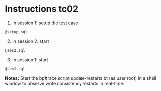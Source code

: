 # Instructions tc02

1. In session 1: setup the test case
```
@setup.sql
```

2. In session 2: start 
```
@ses2.sql
```

3. In session 1: start
```
@ses1.sql
```

**Notes:**
Start the bpftrace script update-restarts.bt (as user root) in a shell window to observe write consistency restarts in real-time.
